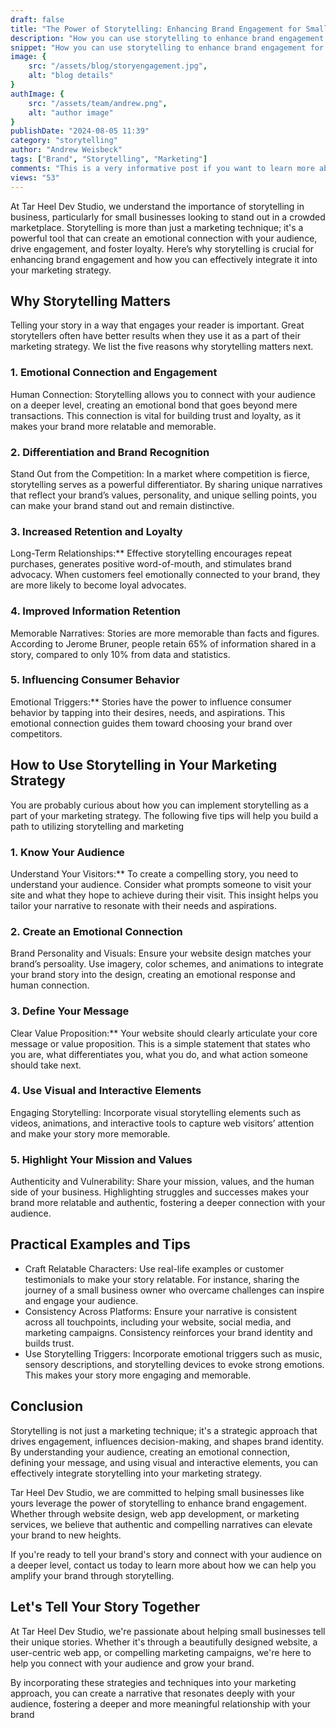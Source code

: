 ```yaml
---
draft: false
title: "The Power of Storytelling: Enhancing Brand Engagement for Small Businesses"
description: "How you can use storytelling to enhance brand engagement for small businesses."
snippet: "How you can use storytelling to enhance brand engagement for small businesses."
image: {
    src: "/assets/blog/storyengagement.jpg",
    alt: "blog details"
}
authImage: {
    src: "/assets/team/andrew.png",
    alt: "author image"
}
publishDate: "2024-08-05 11:39"
category: "storytelling"
author: "Andrew Weisbeck"
tags: ["Brand", "Storytelling", "Marketing"]
comments: "This is a very informative post if you want to learn more about storytelling."
views: "53"
---
```


<p class="p-4">At Tar Heel Dev Studio, we understand the importance of storytelling in business, particularly for small businesses looking to stand out in a crowded marketplace. Storytelling is more than just a marketing technique; it's a powerful tool that can create an emotional connection with your audience, drive engagement, and foster loyalty. Here’s why storytelling is crucial for enhancing brand engagement and how you can effectively integrate it into your marketing strategy.</p>


<h2 class="mt-6 mb-6  text-3xl font-bold dark:text-sky-200 text-sky-700">Why Storytelling Matters</h2>

<p class="p-4">Telling your story in a way that engages your reader is important. Great storytellers often have better results when they use it as a part of their marketing strategy. We list the five reasons why storytelling matters next.</p>

<h3 class="text-2xl font-semibold text-sky-300">1. Emotional Connection and Engagement</h3>

<p class="p-4">Human Connection: Storytelling allows you to connect with your audience on a deeper level, creating an emotional bond that goes beyond mere transactions. This connection is vital for building trust and loyalty, as it makes your brand more relatable and memorable.</p>



<h3 class="text-2xl font-semibold text-sky-300">2. Differentiation and Brand Recognition</h3>

<p class="p-4">Stand Out from the Competition: In a market where competition is fierce, storytelling serves as a powerful differentiator. By sharing unique narratives that reflect your brand’s values, personality, and unique selling points, you can make your brand stand out and remain distinctive.</p>

<h3 class="text-2xl font-semibold text-sky-300">3. Increased Retention and Loyalty</h3>

<p class="p-4">Long-Term Relationships:** Effective storytelling encourages repeat purchases, generates positive word-of-mouth, and stimulates brand advocacy. When customers feel emotionally connected to your brand, they are more likely to become loyal advocates.</p>

<h3 class="text-2xl font-semibold text-sky-300">4. Improved Information Retention</h3>

<p class="p-4">Memorable Narratives: Stories are more memorable than facts and figures. According to Jerome Bruner, people retain 65% of information shared in a story, compared to only 10% from data and statistics.</p>

<h3 class="text-2xl font-semibold text-sky-300">5. Influencing Consumer Behavior</h3>

<p class="p-4">Emotional Triggers:** Stories have the power to influence consumer behavior by tapping into their desires, needs, and aspirations. This emotional connection guides them toward choosing your brand over competitors.</p>

<h2 class="mt-6 mb-6  text-3xl font-bold dark:text-sky-200 text-sky-700">How to Use Storytelling in Your Marketing Strategy</h2>

<p class="p-4">You are probably curious about how you can implement storytelling as a part of your marketing strategy. The following five tips will help you build a path to utilizing storytelling and marketing</p>

<h3 class="text-2xl font-semibold text-sky-300">1. Know Your Audience</h3>
<p class="p-4">Understand Your Visitors:** To create a compelling story, you need to understand your audience. Consider what prompts someone to visit your site and what they hope to achieve during their visit. This insight helps you tailor your narrative to resonate with their needs and aspirations.</p>

<h3 class="text-2xl font-semibold text-sky-300">2. Create an Emotional Connection</h3>

<p class="p-4">Brand Personality and Visuals: Ensure your website design matches your brand’s persoality. Use imagery, color schemes, and animations to integrate your brand story into the design, creating an emotional response and human connection.</p>

<h3 class="text-2xl font-semibold text-sky-300">3. Define Your Message</h3>

<p class="p-4">Clear Value Proposition:** Your website should clearly articulate your core message or value proposition. This is a simple statement that states who you are, what differentiates you, what you do, and what action someone should take next.</p>

<h3 class="text-2xl font-semibold text-sky-300">4. Use Visual and Interactive Elements</h3>

<p class="p-4">Engaging Storytelling: Incorporate visual storytelling elements such as videos, animations, and interactive tools to capture web visitors’ attention and make your story more memorable.</p>


<h3 class="text-2xl font-semibold text-sky-300">5. Highlight Your Mission and Values</h3>

<p class="p-4">Authenticity and Vulnerability: Share your mission, values, and the human side of your business. Highlighting struggles and successes makes your brand more relatable and authentic, fostering a deeper connection with your audience.</p>


<h2 class="mt-6 mb-6 text-3xl font-bold dark:text-sky-200 text-sky-700">Practical Examples and Tips</h2>

<ul>
    <li class="p-4 list-disc list-inside">Craft Relatable Characters: Use real-life examples or customer testimonials to make your story relatable. For instance, sharing the journey of a small business owner who overcame challenges can inspire and engage your audience.</li>
    <li class="p-4 list-disc list-inside">Consistency Across Platforms: Ensure your narrative is consistent across all touchpoints, including your website, social media, and marketing campaigns. Consistency reinforces your brand identity and builds trust.</li>
    <li class="p-4 list-disc list-inside">Use Storytelling Triggers: Incorporate emotional triggers such as music, sensory descriptions, and storytelling devices to evoke strong emotions. This makes your story more engaging and memorable.</li>
</ul>


<h2 class="mt-6 mb-6  text-3xl font-bold dark:text-sky-200 text-sky-700">Conclusion</h2>

<p class="p-4">Storytelling is not just a marketing technique; it's a strategic approach that drives engagement, influences decision-making, and shapes brand identity. By understanding your audience, creating an emotional connection, defining your message, and using visual and interactive elements, you can effectively integrate storytelling into your marketing strategy.<p>

<p class="p-4">Tar Heel Dev Studio, we are committed to helping small businesses like yours leverage the power of storytelling to enhance brand engagement. Whether through website design, web app development, or marketing services, we believe that authentic and compelling narratives can elevate your brand to new heights.</p>

<p class="p-4">If you're ready to tell your brand's story and connect with your audience on a deeper level, contact us today to learn more about how we can help you amplify your brand through storytelling.</P>

<h2 class="mt-6 mb-6  text-3xl font-bold dark:text-sky-200 text-sky-700">Let's Tell Your Story Together</h2>

<p class="p-4">At Tar Heel Dev Studio, we're passionate about helping small businesses tell their unique stories. Whether it's through a beautifully designed website, a user-centric web app, or compelling marketing campaigns, we're here to help you connect with your audience and grow your brand.</p>

<p class="p-4">By incorporating these strategies and techniques into your marketing approach, you can create a narrative that resonates deeply with your audience, fostering a deeper and more meaningful relationship with your brand</p>

